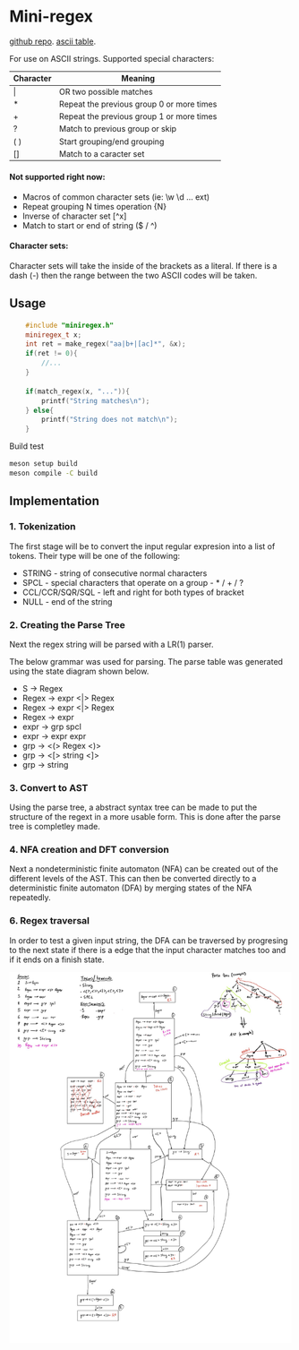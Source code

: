 # Mini-regex

[github repo](https://github.com/yiannis-cunning/regex). [ascii table](https://www.asciitable.com/).

For use on ASCII strings. Supported special characters:
 
| Character | Meaning|
| --------- | ------ |
| \|         | OR two possible matches |
| *         | Repeat the previous group 0 or more times |
| +         | Repeat the previous group 1 or more times |
| ?         | Match to previous group or skip |
| ( )       | Start grouping/end grouping |
| []        | Match to a caracter set |

#### Not supported right now:
* Macros of common character sets (ie: \w \d ... ext)
* Repeat grouping N times operation {N}
* Inverse of character set [^x]
* Match to start or end of string ($ / ^)

#### Character sets:
Character sets will take the inside of the brackets as a literal. If there is a dash (-) then the range between the two ASCII codes will be taken.

## Usage
```c++
    #include "miniregex.h"
    miniregex_t x;
    int ret = make_regex("aa|b+|[ac]*", &x);
    if(ret != 0){
        //...
    }

    if(match_regex(x, "...")){
        printf("String matches\n");
    } else{
        printf("String does not match\n");
    }

```
Build test
```bash
meson setup build
meson compile -C build
```

## Implementation

### 1. Tokenization
The first stage will be to convert the input regular expresion into a list of tokens. Their type will be one of the following:
* STRING - string of consecutive normal characters
* SPCL - special characters that operate on a group - * / + / ?
* CCL/CCR/SQR/SQL - left and right for both types of bracket
* NULL - end of the string


### 2. Creating the Parse Tree
Next the regex string will be parsed with a LR(1) parser.

The below grammar was used for parsing. The parse table was generated using the state diagram shown below.
* S -> Regex
* Regex -> expr <|> Regex
* Regex -> expr <|> Regex
* Regex -> expr
* expr -> grp spcl
* expr -> expr expr
* grp -> <(> Regex <)>
* grp -> <[> string <]>
* grp -> string


### 3. Convert to AST
Using the parse tree, a abstract syntax tree can be made to put the structure of the regext in a more usable form. This is done after the parse tree is completley made.

### 4. NFA creation and DFT conversion
Next a nondeterministic finite automaton (NFA) can be created out of the different levels of the AST. This can then be converted directly to a deterministic finite automaton (DFA) by merging states of the NFA repeatedly.


### 6. Regex traversal
In order to test a given input string, the DFA can be traversed by progresing to the next state if there is a edge that the input character matches too and if it ends on a finish state.

![img](imgs/image.jpg)